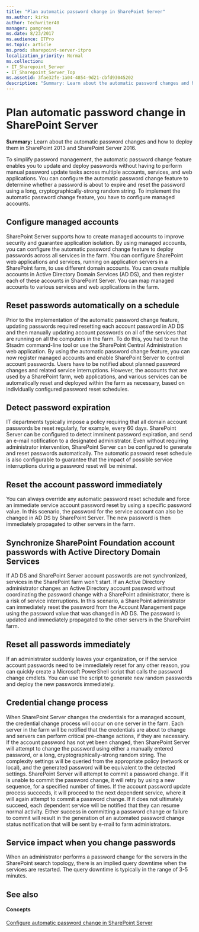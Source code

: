```yaml
---
title: "Plan automatic password change in SharePoint Server"
ms.author: kirks
author: Techwriter40
manager: pamgreen
ms.date: 8/23/2017
ms.audience: ITPro
ms.topic: article
ms.prod: sharepoint-server-itpro
localization_priority: Normal
ms.collection:
- IT_Sharepoint_Server
- IT_Sharepoint_Server_Top
ms.assetid: 3fae32fe-1a04-4854-9d21-cbfd93045202
description: "Summary: Learn about the automatic password changes and how to deploy them in SharePoint 2013 and SharePoint Server 2016."
---
```


# Plan automatic password change in SharePoint Server

 **Summary:** Learn about the automatic password changes and how to deploy them in SharePoint 2013 and SharePoint Server 2016. 
  
To simplify password management, the automatic password change feature enables you to update and deploy passwords without having to perform manual password update tasks across multiple accounts, services, and web applications. You can configure the automatic password change feature to determine whether a password is about to expire and reset the password using a long, cryptographically-strong random string. To implement the automatic password change feature, you have to configure managed accounts.
  
    
## Configure managed accounts
<a name="configure"> </a>

SharePoint Server supports how to create managed accounts to improve security and guarantee application isolation. By using managed accounts, you can configure the automatic password change feature to deploy passwords across all services in the farm. You can configure SharePoint web applications and services, running on application servers in a SharePoint farm, to use different domain accounts. You can create multiple accounts in Active Directory Domain Services (AD DS), and then register each of these accounts in SharePoint Server. You can map managed accounts to various services and web applications in the farm.
  
## Reset passwords automatically on a schedule
<a name="Reset"> </a>

Prior to the implementation of the automatic password change feature, updating passwords required resetting each account password in AD DS and then manually updating account passwords on all of the services that are running on all the computers in the farm. To do this, you had to run the Stsadm command-line tool or use the SharePoint Central Administration web application. By using the automatic password change feature, you can now register managed accounts and enable SharePoint Server to control account passwords. Users have to be notified about planned password changes and related service interruptions. However, the accounts that are used by a SharePoint farm, web applications, and various services can be automatically reset and deployed within the farm as necessary, based on individually configured password reset schedules.
  
## Detect password expiration
<a name="Detect"> </a>

IT departments typically impose a policy requiring that all domain account passwords be reset regularly, for example, every 60 days. SharePoint Server can be configured to detect imminent password expiration, and send an e-mail notification to a designated administrator. Even without requiring administrator intervention, SharePoint Server can be configured to generate and reset passwords automatically. The automatic password reset schedule is also configurable to guarantee that the impact of possible service interruptions during a password reset will be minimal.
  
## Reset the account password immediately
<a name="ResetImmediately"> </a>

You can always override any automatic password reset schedule and force an immediate service account password reset by using a specific password value. In this scenario, the password for the service account can also be changed in AD DS by SharePoint Server. The new password is then immediately propagated to other servers in the farm.
  
## Synchronize SharePoint Foundation account passwords with Active Directory Domain Services
<a name="Synchronize"> </a>

If AD DS and SharePoint Server account passwords are not synchronized, services in the SharePoint farm won't start. If an Active Directory administrator changes an Active Directory account password without coordinating the password change with a SharePoint administrator, there is a risk of service interruptions. In this scenario, a SharePoint administrator can immediately reset the password from the Account Management page using the password value that was changed in AD DS. The password is updated and immediately propagated to the other servers in the SharePoint farm.
  
## Reset all passwords immediately
<a name="ResetAllPwd"> </a>

If an administrator suddenly leaves your organization, or if the service account passwords need to be immediately reset for any other reason, you can quickly create a Microsoft PowerShell script that calls the password change cmdlets. You can use the script to generate new random passwords and deploy the new passwords immediately.
  
## Credential change process
<a name="Credentials"> </a>

When SharePoint Server changes the credentials for a managed account, the credential change process will occur on one server in the farm. Each server in the farm will be notified that the credentials are about to change and servers can perform critical pre-change actions, if they are necessary. If the account password has not yet been changed, then SharePoint Server will attempt to change the password using either a manually entered password, or a long, cryptographically-strong random string. The complexity settings will be queried from the appropriate policy (network or local), and the generated password will be equivalent to the detected settings. SharePoint Server will attempt to commit a password change. If it is unable to commit the password change, it will retry by using a new sequence, for a specified number of times. If the account password update process succeeds, it will proceed to the next dependent service, where it will again attempt to commit a password change. If it does not ultimately succeed, each dependent service will be notified that they can resume normal activity. Either success in committing a password change or failure to commit will result in the generation of an automated password change status notification that will be sent by e-mail to farm administrators. 
  
## Service impact when you change passwords
<a name="ServiceImpact"> </a>

 When an administrator performs a password change for the servers in the SharePoint search topology, there is an implied query downtime when the services are restarted. The query downtime is typically in the range of 3-5 minutes. 
  
## See also
<a name="ServiceImpact"> </a>

#### Concepts

[Configure automatic password change in SharePoint Server](../administration/configure-automatic-password-change.md)

